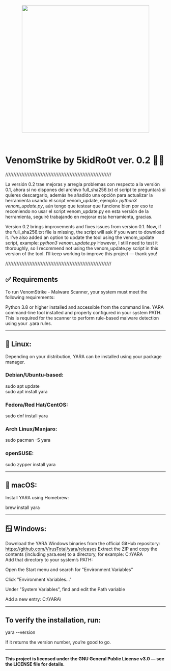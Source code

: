 <p align="center">
  <img src="https://media.giphy.com/media/YRDuN32tiOevbMTNMK/giphy.gif?cid=ecf05e479otb19ifyhrsabvn4sfkl9m6g8jjdgto7vdz2zmj&ep=v1_stickers_search&rid=giphy.gif&ct=s" width="400" />
</p>

<br>

# VenomStrike by 5kidRo0t ver. 0.2 🏴‍☠️

//////////////////////////////////////////////////////////////////

La versión 0.2 trae mejoras y arregla problemas con respecto a la versión 0.1, ahora si no dispones del archivo full_sha256.txt el script te preguntará
si quieres descargarlo, además he añadido una opción para actualizar la herramienta usando el script venom_update, ejemplo: *python3 venom_update.py*,
aún tengo que testear que funcione bien por eso te recomiendo no usar el script venom_update.py en esta versión de la herramienta, seguiré trabajando en mejorar
esta herramienta, gracias.

Version 0.2 brings improvements and fixes issues from version 0.1.
Now, if the full_sha256.txt file is missing, the script will ask if you want to download it.
I've also added an option to update the tool using the venom_update script, example: *python3 venom_update.py*
However, I still need to test it thoroughly, so I recommend not using the venom_update.py script in this version of the tool.
I’ll keep working to improve this project — thank you!

//////////////////////////////////////////////////////////////////


## ✅ Requirements
To run VenomStrike - Malware Scanner, your system must meet the following requirements:

Python 3.8 or higher installed and accessible from the command line.
YARA command-line tool installed and properly configured in your system PATH. This is required for the scanner to perform rule-based malware detection using your .yara rules.

-------------------------------------------------------------------------------------------------------------------------------------

## 🐧 Linux:
Depending on your distribution, YARA can be installed using your package manager.

### Debian/Ubuntu-based:

sudo apt update  
sudo apt install yara

### Fedora/Red Hat/CentOS:

sudo dnf install yara

### Arch Linux/Manjaro:

sudo pacman -S yara

### openSUSE:

sudo zypper install yara

-------------------------------------------------------------------------------------------------------------------------------------

## 🍎 macOS:
Install YARA using Homebrew:

brew install yara

-------------------------------------------------------------------------------------------------------------------------------------

## 🪟 Windows:
Download the YARA Windows binaries from the official GitHub repository: https://github.com/VirusTotal/yara/releases
Extract the ZIP and copy the contents (including yara.exe) to a directory, for example: C:\YARA\
Add that directory to your system’s PATH:

Open the Start menu and search for "Environment Variables"

Click "Environment Variables…"

Under "System Variables", find and edit the Path variable

Add a new entry: C:\YARA\

------------------------------------------------------------------------------------------------------------------------------------

## To verify the installation, run:

yara --version

If it returns the version number, you’re good to go.

---

#### This project is licensed under the GNU General Public License v3.0 — see the LICENSE file for details.
